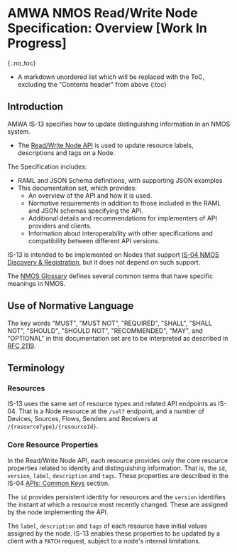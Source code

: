 # AMWA NMOS Read/Write Node Specification: Overview \[Work In Progress\]
{:.no_toc}

* A markdown unordered list which will be replaced with the ToC, excluding the "Contents header" from above
{:toc}

<!-- _(c) AMWA 2023, CC Attribution-NoDerivatives 4.0 International (CC BY-ND 4.0)_  -->

## Introduction

AMWA IS-13 specifies how to update distinguishing information in an NMOS system.

- The [Read/Write Node API](../APIs/ReadWriteNodeAPI.raml) is used to update resource labels, descriptions and tags on a Node.

The Specification includes:

- RAML and JSON Schema definitions, with supporting JSON examples
- This documentation set, which provides:
  - An overview of the API and how it is used.
  - Normative requirements in addition to those included in the RAML and JSON schemas specifying the API.
  - Additional details and recommendations for implementers of API providers and clients.
  - Information about interoperability with other specifications and compatibility between different API versions.

IS-13 is intended to be implemented on Nodes that support [IS-04 NMOS Discovery & Registration](https://specs.amwa.tv/is-04), but it does not depend on such support.

The [NMOS Glossary][Glossary] defines several common terms that have specific meanings in NMOS.

## Use of Normative Language

The key words "MUST", "MUST NOT", "REQUIRED", "SHALL", "SHALL NOT", "SHOULD", "SHOULD NOT", "RECOMMENDED", "MAY",
and "OPTIONAL" in this documentation set are to be interpreted as described in [RFC 2119][RFC-2119].

## Terminology

### Resources

IS-13 uses the same set of resource types and related API endpoints as IS-04.
That is a Node resource at the `/self` endpoint, and a number of Devices, Sources, Flows, Senders and Receivers at `/{resourceType}/{resourceId}`.

### Core Resource Properties

In the Read/Write Node API, each resource provides only the core resource properties related to identity and distinguishing information.
That is, the `id`, `version`, `label`, `description` and `tags`.
These properties are described in the IS-04 [APIs: Common Keys](https://specs.amwa.tv/is-04/releases/v1.3.2/docs/APIs_-_Common_Keys.html) section.

The `id` provides persistent identity for resources and the `version` identifies the instant at which a resource most recently changed.
These are assigned by the node implementing the API.

The `label`, `description` and `tags` of each resource have initial values assigned by the node.
IS-13 enables these properties to be updated by a client with a `PATCH` request, subject to a node's internal limitations.

[Glossary]: https://specs.amwa.tv/nmos/main/docs/Glossary.html "NMOS Glossary"
[RFC-2119]: https://tools.ietf.org/html/rfc2119 "Key words for use in RFCs"
